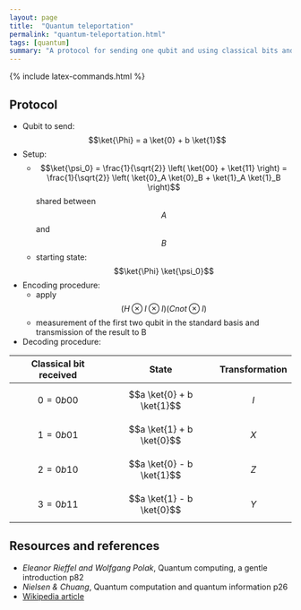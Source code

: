 ```yaml
---
layout: page
title:  "Quantum teleportation"
permalink: "quantum-teleportation.html"
tags: [quantum]
summary: "A protocol for sending one qubit and using classical bits and a previously shared EPR pair"
---
```

{% include latex-commands.html %}


## Protocol
* Qubit to send: $$\ket{\Phi} = a \ket{0} + b \ket{1}$$
* Setup:
    - $$\ket{\psi_0} = \frac{1}{\sqrt{2}} \left( \ket{00} + \ket{11} \right) = \frac{1}{\sqrt{2}} \left( \ket{0}_A \ket{0}_B + \ket{1}_A \ket{1}_B \right)$$ shared between $$A$$ and $$B$$
    - starting state: $$\ket{\Phi} \ket{\psi_0}$$
* Encoding procedure:
    - apply $$(H \otimes I \otimes I)(Cnot \otimes I)$$
    - measurement of the first two qubit in the standard basis and transmission of the result to B
* Decoding procedure:

| Classical bit received | State | Transformation |
|:-:|:-:|:-:|
|$$0 = 0b00$$| $$a \ket{0} + b \ket{1}$$ | $$I$$ |
|$$1 = 0b01$$| $$a \ket{1} + b \ket{0}$$ | $$X$$ |
|$$2 = 0b10$$| $$a \ket{0} - b \ket{1}$$ | $$Z$$ |
|$$3 = 0b11$$| $$a \ket{1} - b \ket{0}$$ | $$Y$$ |


## Resources and references
* *Eleanor Rieffel and Wolfgang Polak*, Quantum computing, a gentle introduction p82
* *Nielsen & Chuang*, Quantum computation and quantum information p26
* [Wikipedia article](https://en.wikipedia.org/wiki/Quantum_teleportation)
